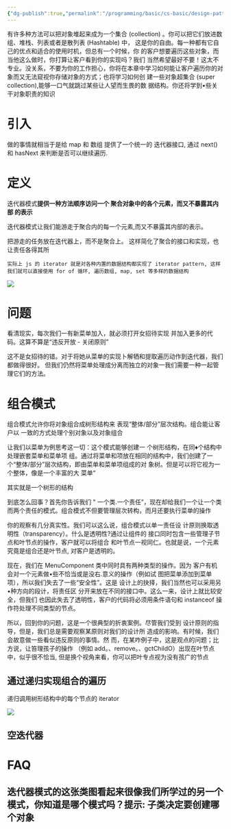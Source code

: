 ```yaml
---
{"dg-publish":true,"permalink":"/programming/basic/cs-basic/design-pattern/iterator-pattern/"}
---
```



有许多种方法可以把对象堆起来成为一个集合 (collection) 。你可以把它们放进数组、堆栈、列表或者是散列表 (Hashtable) 中， 这是你的自由。每一种都有它自己的优点和适合的使用时机，但总有一个时候，你 的客户想要遍历这些对象，而当他这么做时，你打算让客户看到你的实现吗？我们 当然希望最好不要！这太不专业。没关系，不要为你的工作担心，你将在本章中学习如何能让客户遍历你的对象而又无法窥视你存储对象的方式；也将学习如何创 建一些对象超集合 (super collection),能够一口气就跳过某些让人望而生畏的数 据结构。你还将学到•些关干对象职责的知识

# 引入

做的事情就相当于是给 map 和 数组 提供了一个统一的 迭代器接口, 通过 next() 和 hasNext 来判断是否可以继续遍历.

# 定义

迭代器模式**提供一种方法顺序访问一个 聚合对象中的各个元素，而又不暴露其内部 的表示**

迭代器模式让我们能游走于聚合内的每一个元素,而又不暴露其内部的表示。

把游走的任务放在迭代器上，而不是聚合上。 这样简化了聚合的接口和实现，也让责任各得其所

```ad-note
实际上 js 的 iterator 就是对各种内置的数据结构都实现了 iterator pattern, 这样我们就可以直接使用 for of 循环, 遍历数组, map, set 等多样的数据结构
```

![](/img/user/programming/basic/cs-basic/design-pattern/iterator-pattern/image-20231018135557016.png)

# 问题

看清现实，每次我们一有新菜单加入，就必须打开女招待实现 并加入更多的代码。这算不算是“违反开放 - 关闭原则”

这不是女招待的错。对于将她从菜单的实现卜解牺和提取遍历动作到迭代器，我们都做得很好。 但我们仍然将菜单处理成分离而独立的对象一我们需要一种一起管理它们的方法。

# 组合模式

组合模式允许你将对象组合成树形结构来 表现“整体/部分”层次结构。组合能让客户以 一致的方式处理个别对象以及对象组合

让我们以菜单为例思考这一切：这个模式能够创建一 个树形结构，在同♦个结构中处理嵌套菜单和菜单项 组。通过将菜单和项放在相同的结构中，我们创建了一 个“整体/部分”层次结构，即由菜单和菜单项组成的对 象树。但是可以将它视为一个整体，像是一个丰富的大 菜单“

其实就是一个树形的结构

到底怎么回事？首先你告诉我们 " 一个类.一个责任”，现在却给我们一个让一个类而两个责任的模式。组合模式不但要管理层次转构，而月还要执行菜单的操作

你的观察有几分真实性。我们可以这么说，组合模式以单一责任设 计原则换取透明性（transparency）。什么是透明性?通过让组件的 接口同时包含一些管理子节点和叶节点的操作，客户就可以将组合 和叶节点一视同仁。也就是说，一个元素究竟是组合还是叶节点, 对客户是透明的。

现在，我们在 MenuComponent 类中同时具有两种类型的操作。因为 客户有机会对一个元素做•些不恰当或是没右.意义的操作（例如试 图把菜单添加到菜单项），所以我们失去了一些“安全性”。这是 设计上的抉择，我们当然也可以采用另•种方向的段计，将责任区 分开来放在不同的接口中。这么一来，设计上就比较安全，但我们 也因此失去了透明性，客户的代码将必须用条件语句和 instanceof 操 作符处理不同类型的节点。

所以，回到你的问题，这是一个很典型的折衷案例。尽管我们受到 设计原则的指导，但是，我们总是需要观察某原则对我们的设计所 造成的影响。有时候，我们会故意做一些看似违反原则的事情。然 而，在某咋例子中，这是观点的问题；比方说，让笞理孩子的操作 （例如 add。、remove。、gctChildO）出现在叶节点中，似乎很不恰当, 但是换个视角来看，你可以把叶专点视为没有孩广的节点

## 通过递归实现组合的遍历

递归调用树形结构中的每个节点的 iterator

![](/img/user/programming/basic/cs-basic/design-pattern/iterator-pattern/image-20231018155700154.png)

## 空迭代器

# FAQ

## 迭代器模式的这张类图看起来很像我们所学过的另一个模式，你知道是哪个模式吗？提示: 子类决定要创建哪个对象
